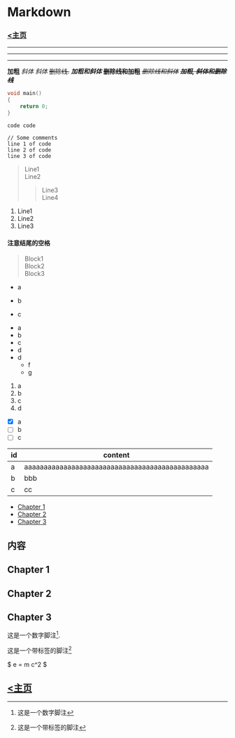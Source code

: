 <head>
    <script src="https://cdn.mathjax.org/mathjax/latest/MathJax.js?config=TeX-AMS-MML_HTMLorMML" type="text/javascript"></script>
    <script type="text/x-mathjax-config">
        MathJax.Hub.Config({
            tex2jax: {
            skipTags: ['script', 'noscript', 'style', 'textarea', 'pre'],
            inlineMath: [['$','$']]
            }
        });
    </script>
</head>

# Markdown

### [<主页](/index.html)
---
___
***
**加粗**
*斜体*
_斜体_
~~删除线.~~
***加粗和斜体***
~~**删除线和加粗**~~
~~*删除线和斜体*~~
~~***加粗, 斜体和删除线***~~
```c
void main()
{
    return 0;
}
```
`code code`

    // Some comments
    line 1 of code
    line 2 of code
    line 3 of code

> Line1  
Line2  
>> Line3  
Line4  

1. Line1
2. Line2
3. Line3

#### 注意结尾的空格
> Block1  
> Block2  
> Block3

* a
- b
+ c

* a
* b
* c
* d
* d
  * f
  * g

1. a
1. b
1. c
1. d

- [x] a
- [ ] b
- [ ] c

| id | content |
| ------ | ------ |
| a | aaaaaaaaaaaaaaaaaaaaaaaaaaaaaaaaaaaaaaaaaaaaaaa |
| b | bbb |
| c | cc |

  * [Chapter 1](#chapter-1)
  * [Chapter 2](#chapter-2)
  * [Chapter 3](#chapter-3)

## 内容
## Chapter 1 <a id="chapter-1"></a>
## Chapter 2 <a id="chapter-2"></a>
## Chapter 3 <a id="chapter-3"></a>

这是一个数字脚注[^1].

这是一个带标签的脚注[^label]

[^1]: 这是一个数字脚注
[^label]: 这是一个带标签的脚注

$ e = m c^2 $

## [<主页](/index.html)